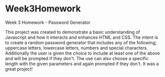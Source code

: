 # Week3Homework
Week 3 Homework - Password Generator

This project was created to demonstrate a basic understanding of Javascript and how it interacts and enhances HTML and CSS. The intent is to create a random password generator that includes any of the following; uppercase letters, lowercase letters, numbers and special characters. Additionally the user is given the choice to include at least one of the above and will be prompted if they don't. The use can also choose a specific length with the given parameters and again prompted if they don't. It was a great project!
